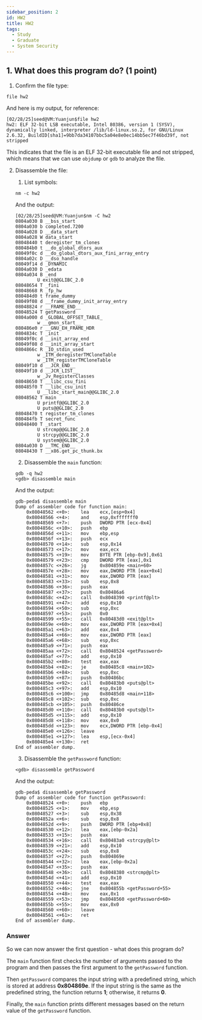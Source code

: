 ```yaml
---
sidebar_position: 2
id: HW2
title: HW2
tags:
  - Study
  - Graduate
  - System Security
---
```



## 1. What does this program do? (1 point)

1. Confirm the file type:  
```shell
file hw2
```

And here is my output, for reference:  
```shell
[02/28/25]seed@VM:Yuanjun$file hw2
hw2: ELF 32-bit LSB executable, Intel 80386, version 1 (SYSV), dynamically linked, interpreter /lib/ld-linux.so.2, for GNU/Linux 2.6.32, BuildID[sha1]=9bb7da34107bbc5a04e8e0ec14bb5ec7f46bd39f, not stripped
```  
This indicates that the file is an ELF 32-bit executable file and not stripped, which means that we can use `objdump` or `gdb` to analyze the file.

2. Disassemble the file:  

    1. List symbols:  
    ```shell
    nm -c hw2
    ```

    And the output:  
    ```shell
    [02/28/25]seed@VM:Yuanjun$nm -C hw2
    0804a030 B __bss_start
    0804a030 b completed.7200
    0804a028 D __data_start
    0804a028 W data_start
    08048440 t deregister_tm_clones
    080484b0 t __do_global_dtors_aux
    08049f0c d __do_global_dtors_aux_fini_array_entry
    0804a02c D __dso_handle
    08049f14 d _DYNAMIC
    0804a030 D _edata
    0804a034 B _end
            U exit@@GLIBC_2.0
    08048654 T _fini
    08048668 R _fp_hw
    080484d0 t frame_dummy
    08049f08 d __frame_dummy_init_array_entry
    08048824 r __FRAME_END__
    08048524 T getPassword
    0804a000 d _GLOBAL_OFFSET_TABLE_
            w __gmon_start__
    080486e0 r __GNU_EH_FRAME_HDR
    0804834c T _init
    08049f0c d __init_array_end
    08049f08 d __init_array_start
    0804866c R _IO_stdin_used
            w _ITM_deregisterTMCloneTable
            w _ITM_registerTMCloneTable
    08049f10 d __JCR_END__
    08049f10 d __JCR_LIST__
            w _Jv_RegisterClasses
    08048650 T __libc_csu_fini
    080485f0 T __libc_csu_init
            U __libc_start_main@@GLIBC_2.0
    08048562 T main
            U printf@@GLIBC_2.0
            U puts@@GLIBC_2.0
    08048470 t register_tm_clones
    080484fb T secret_func
    08048400 T _start
            U strcmp@@GLIBC_2.0
            U strcpy@@GLIBC_2.0
            U system@@GLIBC_2.0
    0804a030 D __TMC_END__
    08048430 T __x86.get_pc_thunk.bx
    ```

    2. Disassemble the `main` function:  
    ```shell
    gdb -q hw2
    <gdb> disassemble main
    ```

    And the output:  
    ```shell
    gdb-peda$ disassemble main
    Dump of assembler code for function main:
        0x08048562 <+0>:	lea    ecx,[esp+0x4]
        0x08048566 <+4>:	and    esp,0xfffffff0
        0x08048569 <+7>:	push   DWORD PTR [ecx-0x4]
        0x0804856c <+10>:	push   ebp
        0x0804856d <+11>:	mov    ebp,esp
        0x0804856f <+13>:	push   ecx
        0x08048570 <+14>:	sub    esp,0x14
        0x08048573 <+17>:	mov    eax,ecx
        0x08048575 <+19>:	mov    BYTE PTR [ebp-0x9],0x61
        0x08048579 <+23>:	cmp    DWORD PTR [eax],0x1
        0x0804857c <+26>:	jg     0x804859e <main+60>
        0x0804857e <+28>:	mov    eax,DWORD PTR [eax+0x4]
        0x08048581 <+31>:	mov    eax,DWORD PTR [eax]
        0x08048583 <+33>:	sub    esp,0x8
        0x08048586 <+36>:	push   eax
        0x08048587 <+37>:	push   0x80486a6
        0x0804858c <+42>:	call   0x8048390 <printf@plt>
        0x08048591 <+47>:	add    esp,0x10
        0x08048594 <+50>:	sub    esp,0xc
        0x08048597 <+53>:	push   0x0
        0x08048599 <+55>:	call   0x80483d0 <exit@plt>
        0x0804859e <+60>:	mov    eax,DWORD PTR [eax+0x4]
        0x080485a1 <+63>:	add    eax,0x4
        0x080485a4 <+66>:	mov    eax,DWORD PTR [eax]
        0x080485a6 <+68>:	sub    esp,0xc
        0x080485a9 <+71>:	push   eax
        0x080485aa <+72>:	call   0x8048524 <getPassword>
        0x080485af <+77>:	add    esp,0x10
        0x080485b2 <+80>:	test   eax,eax
        0x080485b4 <+82>:	je     0x80485c8 <main+102>
        0x080485b6 <+84>:	sub    esp,0xc
        0x080485b9 <+87>:	push   0x80486bc
        0x080485be <+92>:	call   0x80483b0 <puts@plt>
        0x080485c3 <+97>:	add    esp,0x10
        0x080485c6 <+100>:	jmp    0x80485d8 <main+118>
        0x080485c8 <+102>:	sub    esp,0xc
        0x080485cb <+105>:	push   0x80486ce
        0x080485d0 <+110>:	call   0x80483b0 <puts@plt>
        0x080485d5 <+115>:	add    esp,0x10
        0x080485d8 <+118>:	mov    eax,0x0
        0x080485dd <+123>:	mov    ecx,DWORD PTR [ebp-0x4]
        0x080485e0 <+126>:	leave  
        0x080485e1 <+127>:	lea    esp,[ecx-0x4]
        0x080485e4 <+130>:	ret    
    End of assembler dump.
    ```

    3. Disassemble the `getPassword` function:  
    ```shell
    <gdb> disassemble getPassword
    ```

    And the output:  
    ```shell
    gdb-peda$ disassemble getPassword
    Dump of assembler code for function getPassword:
        0x08048524 <+0>:	push   ebp
        0x08048525 <+1>:	mov    ebp,esp
        0x08048527 <+3>:	sub    esp,0x38
        0x0804852a <+6>:	sub    esp,0x8
        0x0804852d <+9>:	push   DWORD PTR [ebp+0x8]
        0x08048530 <+12>:	lea    eax,[ebp-0x2a]
        0x08048533 <+15>:	push   eax
        0x08048534 <+16>:	call   0x80483a0 <strcpy@plt>
        0x08048539 <+21>:	add    esp,0x10
        0x0804853c <+24>:	sub    esp,0x8
        0x0804853f <+27>:	push   0x804869e
        0x08048544 <+32>:	lea    eax,[ebp-0x2a]
        0x08048547 <+35>:	push   eax
        0x08048548 <+36>:	call   0x8048380 <strcmp@plt>
        0x0804854d <+41>:	add    esp,0x10
        0x08048550 <+44>:	test   eax,eax
        0x08048552 <+46>:	jne    0x804855b <getPassword+55>
        0x08048554 <+48>:	mov    eax,0x1
        0x08048559 <+53>:	jmp    0x8048560 <getPassword+60>
        0x0804855b <+55>:	mov    eax,0x0
        0x08048560 <+60>:	leave  
        0x08048561 <+61>:	ret    
    End of assembler dump.
    ```

### Answer
So we can now answer the first question - what does this program do?

The `main` function first checks the number of arguments passed to the program and then passes the first argument to the `getPassword` function.

Then `getPassword` compares the input string with a predefined string, which is stored at address **0x804869e**. If the input string is the same as the predefined string, the function returns **1**; otherwise, it returns **0**.

Finally, the `main` function prints different messages based on the return value of the `getPassword` function.

